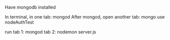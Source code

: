 Have mongodb installed

In terminal, in one tab: mongod
After mongod, open another tab: mongo use nodeAuthTest

run
tab 1: mongod
tab 2: nodemon server.js